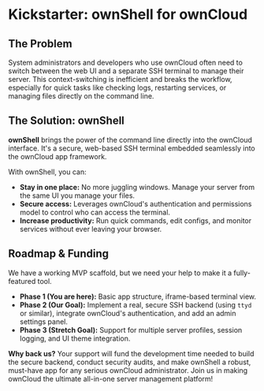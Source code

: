 # Kickstarter: ownShell for ownCloud

## The Problem
System administrators and developers who use ownCloud often need to switch between the web UI and a separate SSH terminal to manage their server. This context-switching is inefficient and breaks the workflow, especially for quick tasks like checking logs, restarting services, or managing files directly on the command line.

## The Solution: ownShell
**ownShell** brings the power of the command line directly into the ownCloud interface. It's a secure, web-based SSH terminal embedded seamlessly into the ownCloud app framework.

With ownShell, you can:
- **Stay in one place:** No more juggling windows. Manage your server from the same UI you manage your files.
- **Secure access:** Leverages ownCloud's authentication and permissions model to control who can access the terminal.
- **Increase productivity:** Run quick commands, edit configs, and monitor services without ever leaving your browser.

## Roadmap & Funding
We have a working MVP scaffold, but we need your help to make it a fully-featured tool.

- **Phase 1 (You are here):** Basic app structure, iframe-based terminal view.
- **Phase 2 (Our Goal):** Implement a real, secure SSH backend (using `ttyd` or similar), integrate ownCloud's authentication, and add an admin settings panel.
- **Phase 3 (Stretch Goal):** Support for multiple server profiles, session logging, and UI theme integration.

**Why back us?** Your support will fund the development time needed to build the secure backend, conduct security audits, and make ownShell a robust, must-have app for any serious ownCloud administrator. Join us in making ownCloud the ultimate all-in-one server management platform!
